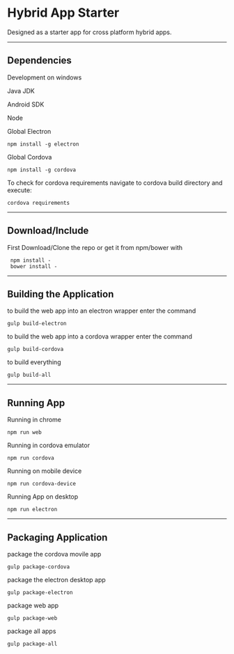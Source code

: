 Hybrid App Starter
================

Designed as a starter app for cross platform hybrid apps. 

-----
## Dependencies
Development on windows

Java JDK 

Android SDK 

Node

Global Electron
```
npm install -g electron
```
Global Cordova
```
npm install -g cordova
```
To check for cordova requirements navigate to cordova build directory and execute:
```
cordova requirements
```

-----
## Download/Include
First Download/Clone the repo or get it from npm/bower with
```
 npm install -
 bower install -
```

-----
## Building the Application
to build the web app into an electron wrapper enter the command
```
gulp build-electron
```
to build the web app into a cordova wrapper enter the command
```
gulp build-cordova
```
to build everything
```
gulp build-all
```

-----
## Running App
Running in chrome
```
npm run web
```
Running in cordova emulator
```
npm run cordova
```
Running on mobile device
```
npm run cordova-device
```
Running App on desktop
```
npm run electron
```

-----
## Packaging Application
package the cordova movile app
```
gulp package-cordova
```
package the electron desktop app
```
gulp package-electron
```
package web app
```
gulp package-web
```
package all apps
```
gulp package-all
```